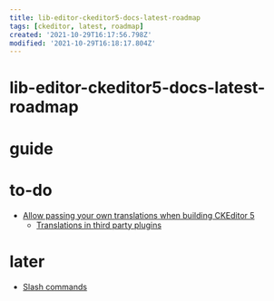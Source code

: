 ```yaml
---
title: lib-editor-ckeditor5-docs-latest-roadmap
tags: [ckeditor, latest, roadmap]
created: '2021-10-29T16:17:56.798Z'
modified: '2021-10-29T16:18:17.804Z'
---
```


# lib-editor-ckeditor5-docs-latest-roadmap

# guide

# to-do
- [Allow passing your own translations when building CKEditor 5](https://github.com/ckeditor/ckeditor5/issues/763)
  - [Translations in third party plugins](https://github.com/ckeditor/ckeditor5/issues/1471)
# later
- [Slash commands](https://github.com/ckeditor/ckeditor5/issues/5714)
